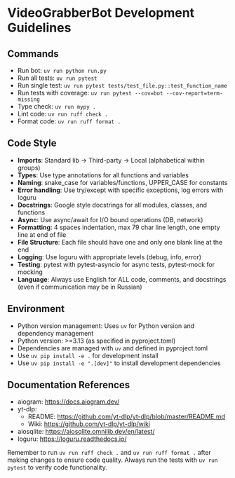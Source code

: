 # VideoGrabberBot Development Guidelines

## Commands
- Run bot: `uv run python run.py`
- Run all tests: `uv run pytest`
- Run single test: `uv run pytest tests/test_file.py::test_function_name`
- Run tests with coverage: `uv run pytest --cov=bot --cov-report=term-missing`
- Type check: `uv run mypy .`
- Lint code: `uv run ruff check .`
- Format code: `uv run ruff format .`

## Code Style
- **Imports**: Standard lib → Third-party → Local (alphabetical within groups)
- **Types**: Use type annotations for all functions and variables
- **Naming**: snake_case for variables/functions, UPPER_CASE for constants
- **Error handling**: Use try/except with specific exceptions, log errors with loguru
- **Docstrings**: Google style docstrings for all modules, classes, and functions
- **Async**: Use async/await for I/O bound operations (DB, network)
- **Formatting**: 4 spaces indentation, max 79 char line length, one empty line at end of file
- **File Structure**: Each file should have one and only one blank line at the end
- **Logging**: Use loguru with appropriate levels (debug, info, error)
- **Testing**: pytest with pytest-asyncio for async tests, pytest-mock for mocking
- **Language**: Always use English for ALL code, comments, and docstrings (even if communication may be in Russian)

## Environment
- Python version management: Uses `uv` for Python version and dependency management
- Python version: >=3.13 (as specified in pyproject.toml)
- Dependencies are managed with `uv` and defined in pyproject.toml
- Use `uv pip install -e .` for development install
- Use `uv pip install -e ".[dev]"` to install development dependencies

## Documentation References
- aiogram: https://docs.aiogram.dev/
- yt-dlp: 
  - README: https://github.com/yt-dlp/yt-dlp/blob/master/README.md
  - Wiki: https://github.com/yt-dlp/yt-dlp/wiki
- aiosqlite: https://aiosqlite.omnilib.dev/en/latest/
- loguru: https://loguru.readthedocs.io/

Remember to run `uv run ruff check .` and `uv run ruff format .` after making changes to ensure code quality. Always run the tests with `uv run pytest` to verify code functionality.